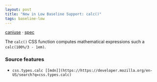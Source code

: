 ```yaml
---
layout: post
title: "New in Low Baseline Support: calc()"
tags: baseline-low
---
```


[caniuse](https://caniuse.com/?search=calc) · [spec](https://drafts.csswg.org/css-values-3/#calc-notation)

The `calc()` CSS function computes mathematical expressions such a `calc(100%/3 - 1em)`.

### Source features

- ``css.types.calc [[mdn]](https://https://developer.mozilla.org/en-US/search?q=css.types.calc)``
